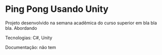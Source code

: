 # Ping Pong Usando Unity
Projeto desenvolvido na semana acadêmica do curso superior em bla bla bla.
Abordando

Tecnologias: C#, Unity

Documentação: não tem
